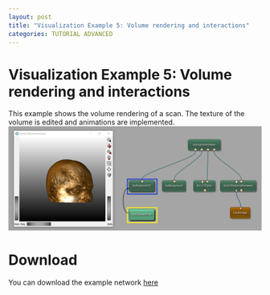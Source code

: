 ```yaml
---
layout: post
title: "Visualization Example 5: Volume rendering and interactions"
categories: TUTORIAL ADVANCED
---
```


# Visualization Example 5: Volume rendering and interactions
This example shows the volume rendering of a scan. The texture of the volume is edited and animations are implemented.
![Screenshot](/categories/visualization/example5/image.png)

# Download
You can download the example network [here](/categories/visualization/example5/VisualizationExample5.mlab)
